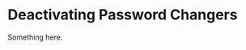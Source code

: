 [title]: # (Deactivating Password Changers)
[tags]: # (XXX)
[priority]: # (2768)
# Deactivating Password Changers
Something here.
